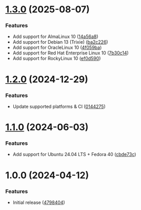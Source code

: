 # [1.3.0](https://github.com/de-it-krachten/ansible-role-rsyslog/compare/v1.2.0...v1.3.0) (2025-08-07)


### Features

* Add support for AlmaLinux 10 ([14a56a8](https://github.com/de-it-krachten/ansible-role-rsyslog/commit/14a56a87d0121f6ee8f8b5b4104265ec5a691044))
* Add support for Debian 13 (Trixie) ([ba2c226](https://github.com/de-it-krachten/ansible-role-rsyslog/commit/ba2c2266d9969a1c97f8d956278219ed4f251103))
* Add support for OracleLinux 10 ([4f059ba](https://github.com/de-it-krachten/ansible-role-rsyslog/commit/4f059ba4fe90eec1798b41d28d0013b9a1f8ac92))
* Add support for Red Hat Enterprise Linux 10 ([7b30c14](https://github.com/de-it-krachten/ansible-role-rsyslog/commit/7b30c141247bb2fc685a45f127385ea0b71c6dfc))
* Add support for RockyLinux 10 ([ef0d590](https://github.com/de-it-krachten/ansible-role-rsyslog/commit/ef0d590ed29b659cf972c680f30b2c85f5696c01))

# [1.2.0](https://github.com/de-it-krachten/ansible-role-rsyslog/compare/v1.1.0...v1.2.0) (2024-12-29)


### Features

* Update supported platforms & CI ([0144275](https://github.com/de-it-krachten/ansible-role-rsyslog/commit/01442751494c19136a370308b2809078b6542046))

# [1.1.0](https://github.com/de-it-krachten/ansible-role-rsyslog/compare/v1.0.0...v1.1.0) (2024-06-03)


### Features

* Add support for Ubuntu 24.04 LTS + Fedora 40 ([cbde73c](https://github.com/de-it-krachten/ansible-role-rsyslog/commit/cbde73c27935bbf612a98b8ea2a2c6069f78f32d))

# 1.0.0 (2024-04-12)


### Features

* Initial release ([4798404](https://github.com/de-it-krachten/ansible-role-rsyslog/commit/479840423347a96c2e00dea5b6ba09cf6e342571))
